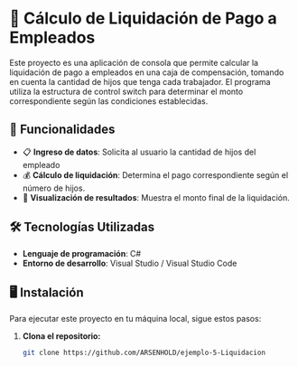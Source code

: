 # 🏧 Cálculo de Liquidación de Pago a Empleados 

Este proyecto es una aplicación de consola que permite calcular la liquidación de pago a empleados en una caja de compensación, tomando en cuenta la cantidad de hijos que tenga cada trabajador. El programa utiliza la estructura de control switch para determinar el monto correspondiente según las condiciones establecidas.  

## 🚀 Funcionalidades  

- 📋 **Ingreso de datos**: Solicita al usuario la cantidad de hijos del empleado 
- 💰 **Cálculo de liquidación**: Determina el pago correspondiente según el número de hijos.  
- 📄 **Visualización de resultados**: Muestra el monto final de la liquidación.  

## 🛠 Tecnologías Utilizadas  

- **Lenguaje de programación**: C#  
- **Entorno de desarrollo**: Visual Studio / Visual Studio Code  

## 🖥 Instalación  

Para ejecutar este proyecto en tu máquina local, sigue estos pasos:  

1. **Clona el repositorio:**  
   ```bash
   git clone https://github.com/ARSENHOLD/ejemplo-5-Liquidacion
